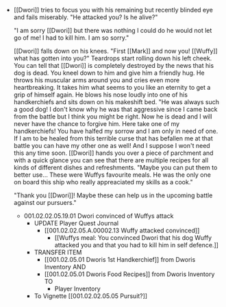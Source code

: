 - [[Dwori]] tries to focus you with his remaining but recently blinded eye and fails miserably. "He attacked you? Is he alive?" 
  
  "I am sorry [[Dwori]] but there was nothing I could do he would not let go of me! I had to kill him. I am so sorry."
  
  [[Dwori]] falls down on his knees. "First [[Mark]] and now you! [[Wuffy]] what has gotten into you?" Teardrops start rolling down his left cheek. You can tell that [[Dwori]] is completely destroyed by the news that his dog is dead. You kneel down to him and give him a friendly hug. He throws his muscular arms around you and cries even more heartbreaking. It takes him what seems to you like an eternity to get a grip of himself again. He blows his nose loudly into one of his handkerchiefs and sits down on his makeshift bed. "He was always such a good dog! I don't know why he was that aggressive since I came back from the battle but I think you might be right. Now he is dead and I will never have the chance to forgive him. Here take one of my handkerchiefs! You have halfed my sorrow and I am only in need of one. If I am to be healed from this terrible curse that has befallen me at that battle you can have my other one as well!  And I suppose I won't need this any time soon. [[Dwori]] hands you over a piece of parchment and with a quick glance you can see that there are multiple recipes for all kinds of different dishes and refreshments. "Maybe you can put them to better use… These were Wuffys favourite meals. He was the only one on board this ship who really appreaciated my skills as a cook."
  
  "Thank you [[Dwori]]! Maybe these can help us in the upcoming battle against our pursuers."
	- 001.02.02.05.19.01 Dwori convinced of Wuffys attack
		- UPDATE Player Quest Journal
			- [[001.02.02.05.A.00002.13 Wuffy attacked convinced]]
				- [[Wuffys meal: You convinced Dwori that his dog Wuffy attacked you and that you had to kill him in self defence.]]
		- TRANSFER ITEM
			- [[001.02.05.01 Dworis 1st Handkerchief]] from Dworis Inventory AND
			- [[001.02.05.01 Dworis Food Recipes]] from Dworis Inventory TO
				- Player Inventory
		- To Vignette [[001.02.02.05.05 Pursuit?]]